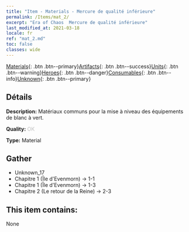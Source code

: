 ```yaml
---
title: "Item - Materials - Mercure de qualité inférieure"
permalink: /Items/mat_2/
excerpt: "Era of Chaos  Mercure de qualité inférieure"
last_modified_at: 2021-03-18
locale: fr
ref: "mat_2.md"
toc: false
classes: wide
---
```

 [Materials](/fr/Items/){: .btn .btn--primary}[Artifacts](/fr/Items/Artifacts/){: .btn .btn--success}[Units](/fr/Items/Units/){: .btn .btn--warning}[Heroes](/fr/Items/Heroes/){: .btn .btn--danger}[Consumables](/fr/Items/Consumables/){: .btn .btn--info}[Unknown](/fr/Items/Unknown/){: .btn .btn--primary}

## Détails
 **Description:** Matériaux communs pour la mise à niveau des équipements de blanc à vert.

 **Quality:** <span style="color: #C0C0C0">OK</span>

 **Type:** Material

## Gather

*    Unknown_17 
*    Chapitre 1 (Île d'Evenmorn) -> 1-1 
*    Chapitre 1 (Île d'Evenmorn) -> 1-3 
*    Chapitre 2 (Le retour de la Reine) -> 2-3 

## This item contains:

  None

